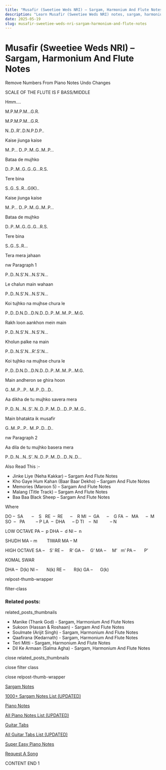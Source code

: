 ```yaml
---
title: "Musafir (Sweetiee Weds NRI) – Sargam, Harmonium And Flute Notes"
description: "Learn Musafir (Sweetiee Weds NRI) notes, sargam, harmonium notations and flute notes. Easy step-by-step tutorial for beginners."
date: 2025-05-19
slug: musafir-sweetiee-weds-nri-sargam-harmonium-and-flute-notes
---
```


# Musafir (Sweetiee Weds NRI) – Sargam, Harmonium And Flute Notes

Remove Numbers From Piano Notes
Undo Changes

SCALE OF THE FLUTE IS F BASS/MIDDLE

Hmm….

M.P.M.P.M…G.R.

M.P.M.P.M…G.R.

N..D..R’..D.N.P.D.P..

Kaise jiunga kaise

M..P… D..P..M..G..M..P…

Bataa de mujhko

D..P..M..G..G..G…R.S.

Tere bina

S..G..S..R…G(K)..

Kaise jiunga kaise

M..P… D..P..M..G..M..P…

Bataa de mujhko

D..P..M..G..G..G…R.S.

Tere bina

S..G..S..R…

Tera mera jahaan

nw Paragraph 1

P..D..N.S’.N…N.S’.N…

Le chalun main wahaan

P..D..N.S’.N…N.S’.N…

Koi tujhko na mujhse chura le

P..D..D.N.D…D.N.D..D..P..M..M..P…M.G.

Rakh loon aankhon mein main

P..D..N.S’.N…N.S’.N…

Kholun palke na main

P..D..N.S’.N…R’.S’.N…

Koi tujhko na mujhse chura le

P..D..D.N.D…D.N.D..D..P..M..M..P…M.G.

Main andheron se ghira hoon

G..M..P…P.. M..P..D…D..

Aa dikha de tu mujhko savera mera

P..D..N…N..S’..N..D..P..M..D…D..P..M..G..

Main bhatakta ik musafir

G..M..P…P.. M..P..D…D..

nw Paragraph 2

Aa dila de tu mujhko basera mera

P..D..N…N..S’..N..D..P..M..D…D..N..D…

Also Read This :-

* Jinke Liye (Neha Kakkar) – Sargam And Flute Notes
* Kho Gaye Hum Kahan (Baar Baar Dekho) – Sargam And Flute Notes
* Memories (Maroon 5) – Sargam And Flute Notes
* Malang (Title Track) – Sargam And Flute Notes
* Baa Baa Black Sheep – Sargam And Flute Notes

Where

DO –  SA       –    S  
RE  –  RE      –    R
MI  –  GA      –    G
FA  –   MA      –  M
SO  –   PA         – P
LA  –  DHA      – D
TI    –  NI          – N

LOW OCTAVE
PA –  p
DHA –  d
NI –  n

SHUDH MA – m        TIWAR MA – M

HIGH OCTAVE
SA –    S’
RE –     R’
GA –     G’
MA –     M’   m’
PA –       P’

KOMAL SWAR

DHA –  D(k)
NI –       N(k)
RE –       R(k)
GA –      G(k)

relpost-thumb-wrapper

filter-class

### Related posts:

related_posts_thumbnails

* Manike (Thank God) - Sargam, Harmonium And Flute Notes
* Sukoon (Hassan & Roshaan) - Sargam And Flute Notes
* Soulmate (Arijit Singh) - Sargam, Harmonium And Flute Notes
* Qaafirana (Kedarnath) - Sargam, Harmonium And Flute Notes
* Teri Mitti - Sargam, Harmonium And Flute Notes
* Dil Ke Armaan (Salma Agha) - Sargam, Harmonium And Flute Notes

close related_posts_thumbnails

close filter class

close relpost-thumb-wrapper

[Sargam Notes](/sargam-notes.html)

[1000+ Sargam Notes List (UPDATED)](/all-songs-list-sargam-notes.html)

[Piano Notes](/piano-notes.html)

[All Piano Notes List (UPDATED)](/all-songs-list-piano-notes.html)

[Guitar Tabs](/guitar-tabs.html)

[All Guitar Tabs List (UPDATED)](/all-songs-list-guitar-tabs.html)

[Super Easy Piano Notes](https://studywall.in/)

[Request A Song](/request-a-song.html)

CONTENT END 1

